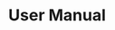 ---
#Delimiter files are used to separate the list of documentation pages into sections.
title: "User Manual"
type: delimiter
weight: 10 # Change this weight to change order of sections
sitemapExclude: True
_build:
  publishResources: false
  render: never
---
